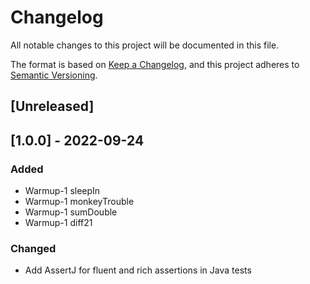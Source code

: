 # Changelog
All notable changes to this project will be documented in this file.

The format is based on [Keep a Changelog](https://keepachangelog.com/en/1.0.0/),
and this project adheres to [Semantic Versioning](https://semver.org/spec/v2.0.0.html).

## [Unreleased]

## [1.0.0] - 2022-09-24
### Added
- Warmup-1 sleepIn
- Warmup-1 monkeyTrouble
- Warmup-1 sumDouble
- Warmup-1 diff21

### Changed
- Add AssertJ for fluent and rich assertions in Java tests